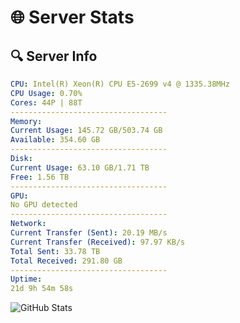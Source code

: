 # 🌐 Server Stats
## 🔍 Server Info
```yaml
CPU: Intel(R) Xeon(R) CPU E5-2699 v4 @ 1335.38MHz
CPU Usage: 0.70%
Cores: 44P | 88T
-----------------------------------
Memory:
Current Usage: 145.72 GB/503.74 GB
Available: 354.60 GB
-----------------------------------
Disk:
Current Usage: 63.10 GB/1.71 TB
Free: 1.56 TB
-----------------------------------
GPU:
No GPU detected
-----------------------------------
Network:
Current Transfer (Sent): 20.19 MB/s
Current Transfer (Received): 97.97 KB/s
Total Sent: 33.78 TB
Total Received: 291.80 GB
-----------------------------------
Uptime:
21d 9h 54m 58s
```
![GitHub Stats](https://img.shields.io/badge/Updated-2025-03-29_07:17:47-blue)